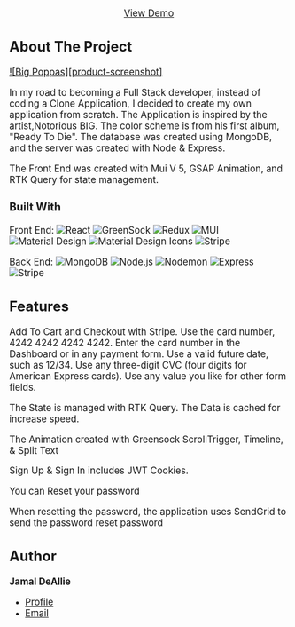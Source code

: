<div align="center">
<h1 align="center"><Big Poppas></h1>

<p align="center"><A MERN Pizzeria Application inspired by Notorious B.I.G with JWT Authentication, GreenSock Animation, and stripe add to cart & checkout </p>
<p align="center"><a href="https://github.com/Jamal-Deallie/big-poppas.git">View Demo</a>
</p>
</div>

<!-- ABOUT THE PROJECT -->
## About The Project

[![Big Poppas][product-screenshot]](images/screenshots.png)

In my road to becoming a Full Stack developer, instead of coding a Clone Application, I decided to create my own application from scratch. The Application is inspired by the artist,Notorious BIG. The color scheme is from his first album, "Ready To Die". The database was created using MongoDB, and the server was created with Node & Express.

The Front End was created with Mui V 5, GSAP Animation, and RTK Query for state management.

<!-- BUILT WITH -->
### Built With

Front End:
![React](https://img.shields.io/static/v1?style=for-the-badge&message=React&color=222222&logo=React&logoColor=61DAFB&label=)
![GreenSock](https://img.shields.io/static/v1?style=for-the-badge&message=GreenSock&color=222222&logo=GreenSock&logoColor=88CE02&label=)
![Redux](https://img.shields.io/static/v1?style=for-the-badge&message=Redux&color=764ABC&logo=Redux&logoColor=FFFFFF&label=)
![MUI](https://img.shields.io/static/v1?style=for-the-badge&message=MUI&color=007FFF&logo=MUI&logoColor=FFFFFF&label=)
![Material Design](https://img.shields.io/static/v1?style=for-the-badge&message=Material+Design&color=757575&logo=Material+Design&logoColor=FFFFFF&label=)
![Material Design Icons](https://img.shields.io/static/v1?style=for-the-badge&message=Material+Design+Icons&color=2196F3&logo=Material+Design+Icons&logoColor=FFFFFF&label=)
![Stripe](https://img.shields.io/static/v1?style=for-the-badge&message=Stripe&color=008CDD&logo=Stripe&logoColor=FFFFFF&label=)

Back End:
![MongoDB](https://img.shields.io/static/v1?style=for-the-badge&message=MongoDB&color=47A248&logo=MongoDB&logoColor=FFFFFF&label=)
![Node.js](https://img.shields.io/static/v1?style=for-the-badge&message=Node.js&color=339933&logo=Node.js&logoColor=FFFFFF&label=)
![Nodemon](https://img.shields.io/static/v1?style=for-the-badge&message=Nodemon&color=222222&logo=Nodemon&logoColor=76D04B&label=)
![Express](https://img.shields.io/static/v1?style=for-the-badge&message=Express&color=000000&logo=Express&logoColor=FFFFFF&label=)
![Stripe](https://img.shields.io/static/v1?style=for-the-badge&message=Stripe&color=008CDD&logo=Stripe&logoColor=FFFFFF&label=)

<!-- FEATURES -->
## Features
Add To Cart and Checkout with Stripe. Use the card number, 4242 4242 4242 4242. Enter the card number in the Dashboard or in any payment form.
Use a valid future date, such as 12/34.
Use any three-digit CVC (four digits for American Express cards).
Use any value you like for other form fields.

The State is managed with RTK Query. The Data is cached for increase speed.

The Animation created with Greensock ScrollTrigger, Timeline, & Split Text

Sign Up & Sign In includes JWT Cookies. 

You can Reset your password

When resetting the password, the application uses SendGrid to send the password reset password

<!-- AUTHOR-->
## Author

**Jamal DeAllie**

- [Profile](https://github.com/Jamal-Deallie "Jamal De Allie")
- [Email](mailto:deallie.jamal@gmail.com?subject=Hi "Hi!")

